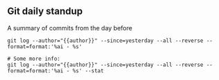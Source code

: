 Git daily standup
-----------------

A summary of commits from the day before

```
git log --author="{{author}}" --since=yesterday --all --reverse --format=format:'%ai - %s'

# Some more info:
git log --author="{{author}}" --since=yesterday --all --reverse --format=format:'%ai - %s' --stat
```
